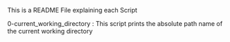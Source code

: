 This is a README File explaining each Script

0-current_working_directory : This script prints the absolute path name of the current working directory
